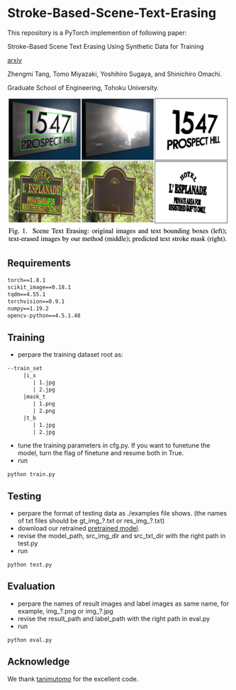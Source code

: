 # Stroke-Based-Scene-Text-Erasing
This repository is a PyTorch implemention of following paper:

Stroke-Based Scene Text Erasing Using Synthetic Data for Training

[arxiv](https://arxiv.org/abs/2104.11493)

Zhengmi Tang, Tomo Miyazaki, Yoshihiro Sugaya, and Shinichiro Omachi.

Graduate School of Engineering, Tohoku University.

<img width="500" alt="teaser" src="./fig/overview.png">

## Requirements
```
torch==1.8.1
scikit_image==0.18.1
tqdm==4.55.1
torchvision==0.9.1
numpy==1.19.2
opencv-python==4.5.1.48
```
## Training
* perpare the training dataset root as:
```
--train_set
     |i_s
        | 1.jpg
        | 2.jpg
     |mask_t
        | 1.png
        | 2.png
     |t_b
        | 1.jpg 
        | 2.jpg
```
* tune the training parameters in cfg.py. If you want to funetune the model, turn the flag of finetune and resume both in True.
* run 
```
python train.py
```
## Testing
* perpare the format of testing data as  ./examples file shows. (the names of txt files should be gt_img\_?.txt or res_img\_?.txt)
* download our retrained [pretrained model](https://drive.google.com/drive/folders/1J4hyPksRbanksId7AQzgMK2ANJZNN3qz?usp=sharing).
* revise the model_path, src_img_dir and src_txt_dir with the right path in test.py
* run 
```
python test.py
```
## Evaluation
* perpare the names of result images and label images as same name, for example, img\_?.png or img\_?.jpg
* revise the result_path and label_path with the right path in eval.py
* run 
```
python eval.py
```
## Acknowledge
We thank [tanimutomo](https://github.com/tanimutomo/partialconv) for the excellent code.
